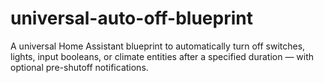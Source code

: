 # universal-auto-off-blueprint
A universal Home Assistant blueprint to automatically turn off switches, lights, input booleans, or climate entities after a specified duration — with optional pre-shutoff notifications.
